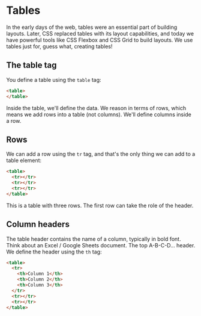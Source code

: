 # Tables

In the early days of the web, tables were an essential part of building layouts.
Later, CSS replaced tables with its layout capabilities, and today we have powerful tools like CSS Flexbox and CSS Grid to build layouts. We use tables just for, guess what, creating tables!

## The table tag

You define a table using the `table` tag:

```html
<table>
</table>
```

Inside the table, we'll define the data. We reason in terms of rows, which means we add rows into a table (not columns). We'll define columns inside a row.

## Rows

We can add a row using the `tr` tag, and that's the only thing we can add to a table element:

```html
<table>
  <tr></tr>
  <tr></tr>
  <tr></tr>
</table>
```

This is a table with three rows.
The first row can take the role of the header.

## Column headers

The table header contains the name of a column, typically in bold font.
Think about an Excel / Google Sheets document. The top A-B-C-D... header.
We define the header using the `th` tag:

```html
<table>
  <tr> 
    <th>Column 1</th>
    <th>Column 2</th>
    <th>Column 3</th>
  </tr>
  <tr></tr> 
  <tr></tr>
</table>
```
